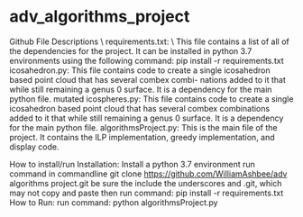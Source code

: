 # adv_algorithms_project
Github File Descriptions \\
requirements.txt: \\
This file contains a list of all of the
dependencies for the project. It can be installed in python 3.7
environments using the following command:
pip install -r requirements.txt
icosahedron.py: This file contains code to create a single
icosahedron based point cloud that has several combex combi-
nations added to it that while still remaining a genus 0 surface.
It is a dependency for the main python file.
mutated icospheres.py: This file contains code to create a
single icosahedron based point cloud that has several combex
combinations added to it that while still remaining a genus 0
surface. It is a dependency for the main python file.
algorithmsProject.py: This is the main file of the project. It
contains the ILP implementation, greedy implementation, and
display code.

How to install/run
Installation: Install a python 3.7 environment
run command in commandline
git clone https://github.com/WilliamAshbee/adv algorithms
project.git
be sure the include the underscores and .git, which may not
copy and paste
then run command:
pip install -r requirements.txt
How to Run: run command:
python algorithmsProject.py
